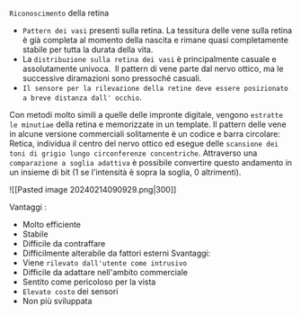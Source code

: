 `Riconoscimento` della retina
- `Pattern dei vasi` presenti sulla retina. La tessitura delle vene sulla retina è già completa al momento della nascita e rimane quasi completamente stabile per tutta la durata della vita.
- La `distribuzione sulla retina dei vasi` è principalmente casuale e assolutamente univoca.  Il pattern di vene parte dal nervo ottico, ma le successive diramazioni sono pressoché casuali.
- `Il sensore per la rilevazione della retine deve essere posizionato a breve distanza dall' occhio`.

Con metodi molto simili a quelle delle impronte digitale, vengono `estratte le minutiae` della retina e memorizzate in un template. Il pattern delle vene in alcune versione commerciali solitamente è un codice e barra circolare:
Retica, individua il centro del nervo ottico ed esegue delle `scansione dei toni di grigio lungo circonferenze concentriche`. Attraverso una `comparazione a soglia adattiva` è possibile convertire questo andamento in un insieme di bit (1 se l'intensità è sopra la soglia, 0 altrimenti).

![[Pasted image 20240214090929.png|300]]

Vantaggi :
- Molto efficiente
- Stabile
- Difficile da contraffare
- Difficilmente alterabile da fattori esterni
Svantaggi:
- Viene `rilevato dall'utente come intrusivo`
- Difficile da adattare nell'ambito commerciale
- Sentito come pericoloso per la vista
- `Elevato costo` dei sensori
- Non più sviluppata